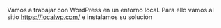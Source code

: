 Vamos a trabajar con WordPress en un entorno local. Para ello vamos al sitio https://localwp.com/ e instalamos su solución